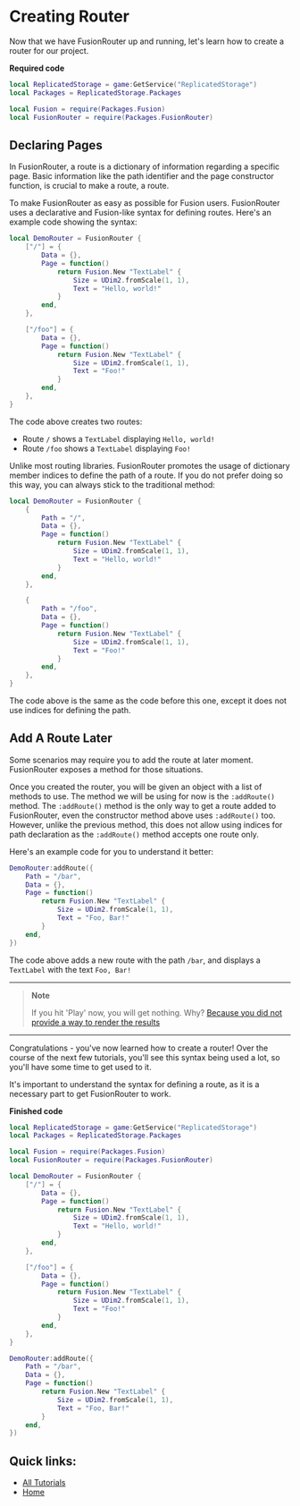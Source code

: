 # Creating Router
Now that we have FusionRouter up and running, let's learn how to create a router for our project.

**Required code**
```lua
local ReplicatedStorage = game:GetService("ReplicatedStorage")
local Packages = ReplicatedStorage.Packages

local Fusion = require(Packages.Fusion)
local FusionRouter = require(Packages.FusionRouter)
```

## Declaring Pages
In FusionRouter, a route is a dictionary of information regarding a specific page. Basic information like the path identifier and the page constructor function, is crucial to make a route, a route.

To make FusionRouter as easy as possible for Fusion users. FusionRouter uses a declarative and Fusion-like syntax for defining routes. Here's an example code showing the syntax:
```lua
local DemoRouter = FusionRouter {
    ["/"] = {
        Data = {},
        Page = function()
            return Fusion.New "TextLabel" {
                Size = UDim2.fromScale(1, 1),
                Text = "Hello, world!"
            }
        end,
    },

    ["/foo"] = {
        Data = {},
        Page = function()
            return Fusion.New "TextLabel" {
                Size = UDim2.fromScale(1, 1),
                Text = "Foo!"
            }
        end,
    },
}
```

The code above creates two routes:
- Route `/` shows a `TextLabel` displaying `Hello, world!`
- Route `/foo` shows a `TextLabel` displaying `Foo!`

Unlike most routing libraries. FusionRouter promotes the usage of dictionary member indices to define the path of a route. If you do not prefer doing so this way, you can always stick to the traditional method:

```lua
local DemoRouter = FusionRouter {
    {
        Path = "/",
        Data = {},
        Page = function()
            return Fusion.New "TextLabel" {
                Size = UDim2.fromScale(1, 1),
                Text = "Hello, world!"
            }
        end,
    },

    {
        Path = "/foo",
        Data = {},
        Page = function()
            return Fusion.New "TextLabel" {
                Size = UDim2.fromScale(1, 1),
                Text = "Foo!"
            }
        end,
    },
}
```

The code above is the same as the code before this one, except it does not use indices for defining the path.

## Add A Route Later
Some scenarios may require you to add the route at later moment. FusionRouter exposes a method for those situations.

Once you created the router, you will be given an object with a list of methods to use. The method we will be using for now is the `:addRoute()` method. The `:addRoute()` method is the only way to get a route added to FusionRouter, even the constructor method above uses `:addRoute()` too. However, unlike the previous method, this does not allow using indices for path declaration as the `:addRoute()` method accepts one route only.

Here's an example code for you to understand it better:
```lua
DemoRouter:addRoute({
    Path = "/bar",
    Data = {},
    Page = function()
        return Fusion.New "TextLabel" {
            Size = UDim2.fromScale(1, 1),
            Text = "Foo, Bar!"
        }
    end,
})
```

The code above adds a new route with the path `/bar`, and displays a `TextLabel` with the text `Foo, Bar!`

___

> **Note**
> 
> If you hit 'Play' now, you will get nothing. Why? [Because you did not provide a way to render the results](./Rendering_Pages.md)

___

Congratulations - you've now learned how to create a router! Over the course of the next few tutorials, you'll see this syntax being used a lot, so you'll have some time to get used to it.

It's important to understand the syntax for defining a route, as it is a necessary part to get FusionRouter to work.

**Finished code**
```lua
local ReplicatedStorage = game:GetService("ReplicatedStorage")
local Packages = ReplicatedStorage.Packages

local Fusion = require(Packages.Fusion)
local FusionRouter = require(Packages.FusionRouter)

local DemoRouter = FusionRouter {
    ["/"] = {
        Data = {},
        Page = function()
            return Fusion.New "TextLabel" {
                Size = UDim2.fromScale(1, 1),
                Text = "Hello, world!"
            }
        end,
    },

    ["/foo"] = {
        Data = {},
        Page = function()
            return Fusion.New "TextLabel" {
                Size = UDim2.fromScale(1, 1),
                Text = "Foo!"
            }
        end,
    },
}

DemoRouter:addRoute({
    Path = "/bar",
    Data = {},
    Page = function()
        return Fusion.New "TextLabel" {
            Size = UDim2.fromScale(1, 1),
            Text = "Foo, Bar!"
        }
    end,
})
```

## Quick links:
- [All Tutorials](../README.md)
- [Home](../../README.md)